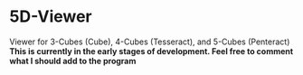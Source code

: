 # 5D-Viewer
Viewer for 3-Cubes (Cube), 4-Cubes (Tesseract), and 5-Cubes (Penteract)
**This is currently in the early stages of development. Feel free to comment what I should add to the program**


